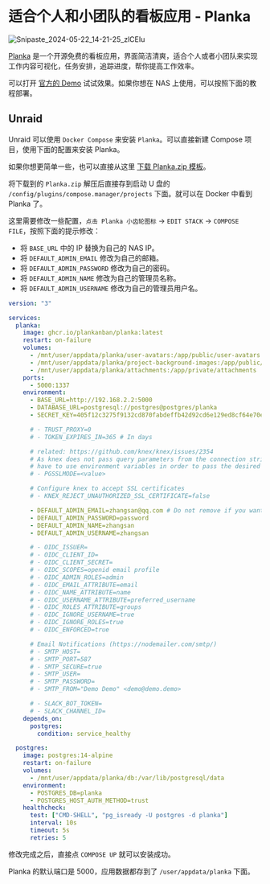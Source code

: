 # 适合个人和小团队的看板应用 - Planka

![Snipaste_2024-05-22_14-21-25_zlCEIu](https://img-1255332810.cos.ap-chengdu.myqcloud.com/Snipaste_2024-05-22_14-21-25_zlCEIu.jpg)

[Planka](https://planka.app/) 是一个开源免费的看板应用，界面简洁清爽，适合个人或者小团队来实现工作内容可视化，任务安排，追踪进度，帮你提高工作效率。

可以打开 [官方的 Demo](https://plankanban.github.io/planka/#/) 试试效果。如果你想在 NAS 上使用，可以按照下面的教程部署。

## Unraid

Unraid 可以使用 `Docker Compose` 来安装 `Planka`。可以直接新建 Compose 项目，使用下面的配置来安装 Planka。

如果你想更简单一些，也可以直接从这里 [下载 Planka.zip 模板](https://files.mynas.chat/share/BXbuuhLC)。

将下载到的 `Planka.zip` 解压后直接存到启动 U 盘的 `/config/plugins/compose.manager/projects` 下面。就可以在 Docker 中看到 Planka 了。

这里需要修改一些配置，`点击 Planka 小齿轮图标` -> `EDIT STACK` -> `COMPOSE FILE`，按照下面的提示修改：

- 将 `BASE_URL` 中的 IP 替换为自己的 NAS IP。
- 将 `DEFAULT_ADMIN_EMAIL` 修改为自己的邮箱。
- 将 `DEFAULT_ADMIN_PASSWORD` 修改为自己的密码。
- 将 `DEFAULT_ADMIN_NAME` 修改为自己的管理员名称。
- 将 `DEFAULT_ADMIN_USERNAME` 修改为自己的管理员用户名。

```yml
version: "3"

services:
  planka:
    image: ghcr.io/plankanban/planka:latest
    restart: on-failure
    volumes:
      - /mnt/user/appdata/planka/user-avatars:/app/public/user-avatars
      - /mnt/user/appdata/planka/project-background-images:/app/public/project-background-images
      - /mnt/user/appdata/planka/attachments:/app/private/attachments
    ports:
      - 5000:1337
    environment:
      - BASE_URL=http://192.168.2.2:5000
      - DATABASE_URL=postgresql://postgres@postgres/planka
      - SECRET_KEY=405f12c3275f9132cd870fabdeffb42d92cd6e129ed8cf64e70e4bd4ea6cae73ac7f4e63f0653540fcecfc4ba823200a96c822ffc37d064b1de642860e3b5832

      # - TRUST_PROXY=0
      # - TOKEN_EXPIRES_IN=365 # In days

      # related: https://github.com/knex/knex/issues/2354
      # As knex does not pass query parameters from the connection string we
      # have to use environment variables in order to pass the desired values, e.g.
      # - PGSSLMODE=<value>

      # Configure knex to accept SSL certificates
      # - KNEX_REJECT_UNAUTHORIZED_SSL_CERTIFICATE=false

      - DEFAULT_ADMIN_EMAIL=zhangsan@qq.com # Do not remove if you want to prevent this user from being edited/deleted
      - DEFAULT_ADMIN_PASSWORD=password
      - DEFAULT_ADMIN_NAME=zhangsan
      - DEFAULT_ADMIN_USERNAME=zhangsan

      # - OIDC_ISSUER=
      # - OIDC_CLIENT_ID=
      # - OIDC_CLIENT_SECRET=
      # - OIDC_SCOPES=openid email profile
      # - OIDC_ADMIN_ROLES=admin
      # - OIDC_EMAIL_ATTRIBUTE=email
      # - OIDC_NAME_ATTRIBUTE=name
      # - OIDC_USERNAME_ATTRIBUTE=preferred_username
      # - OIDC_ROLES_ATTRIBUTE=groups
      # - OIDC_IGNORE_USERNAME=true
      # - OIDC_IGNORE_ROLES=true
      # - OIDC_ENFORCED=true

      # Email Notifications (https://nodemailer.com/smtp/)
      # - SMTP_HOST=
      # - SMTP_PORT=587
      # - SMTP_SECURE=true
      # - SMTP_USER=
      # - SMTP_PASSWORD=
      # - SMTP_FROM="Demo Demo" <demo@demo.demo>

      # - SLACK_BOT_TOKEN=
      # - SLACK_CHANNEL_ID=
    depends_on:
      postgres:
        condition: service_healthy

  postgres:
    image: postgres:14-alpine
    restart: on-failure
    volumes:
      - /mnt/user/appdata/planka/db:/var/lib/postgresql/data
    environment:
      - POSTGRES_DB=planka
      - POSTGRES_HOST_AUTH_METHOD=trust
    healthcheck:
      test: ["CMD-SHELL", "pg_isready -U postgres -d planka"]
      interval: 10s
      timeout: 5s
      retries: 5
```

修改完成之后，直接点 `COMPOSE UP` 就可以安装成功。

Planka 的默认端口是 5000，应用数据都存到了 `/user/appdata/planka` 下面。